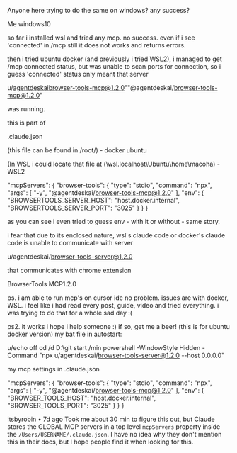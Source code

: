 Anyone here trying to do the same on windows? any success?

Me windows10

so far i installed wsl and tried any mcp. no success. even if i see 'connected' in /mcp still it does not works and returns errors.

then i tried ubuntu docker (and previously i tried WSL2), i managed to get /mcp connected status, but was unable to scan ports for connection, so i guess 'connected' status only meant that server

u/agentdeskaibrowser-tools-mcp@1.2.0""@agentdeskai/browser-tools-mcp@1.2.0"

was running.

this is part of

.claude.json

(this file can be found in /root/) - docker ubuntu

(In WSL i could locate that file at (\\wsl.localhost\Ubuntu\home\macoha\) - WSL2

"mcpServers": {
"browser-tools": {
"type": "stdio",
"command": "npx",
"args": [
"-y",
"@agentdeskai/browser-tools-mcp@1.2.0"
],
"env": {
"BROWSERTOOLS_SERVER_HOST": "host.docker.internal",
"BROWSERTOOLS_SERVER_PORT": "3025"
}
}
}

as you can see i even tried to guess env - with it or without - same story.

i fear that due to its enclosed nature, wsl's claude code or docker's claude code is unable to communicate with server

u/agentdeskai/browser-tools-server@1.2.0

that communicates with chrome extension

BrowserTools MCP1.2.0

ps. i am able to run mcp's on cursor ide no problem. issues are with docker, WSL. i feel like i had read every post, guide, video and tried everything. i was trying to do that for a whole sad day :(

ps2. it works i hope i help someone :) if so, get me a beer! (this is for ubuntu docker version)
my bat file in autostart:

u/echo off
cd /d D:\git
start /min powershell -WindowStyle Hidden -Command "npx u/agentdeskai/browser-tools-server@1.2.0 --host 0.0.0.0"

my mcp settings in .claude.json

  "mcpServers": {
    "browser-tools": {
      "type": "stdio",
      "command": "npx",
      "args": [
        "-y",
        "@agentdeskai/browser-tools-mcp@1.2.0"
      ],
      "env": {
        "BROWSER_TOOLS_HOST": "host.docker.internal",
        "BROWSER_TOOLS_PORT": "3025"
      }
    }
  }


  
itsbyrobin
•
7d ago
Took me about 30 min to figure this out, but Claude stores the GLOBAL MCP servers in a top level `mcpServers` property inside the `/Users/USERNAME/.claude.json`. I have no idea why they don't mention this in their docs, but I hope people find it when looking for this.